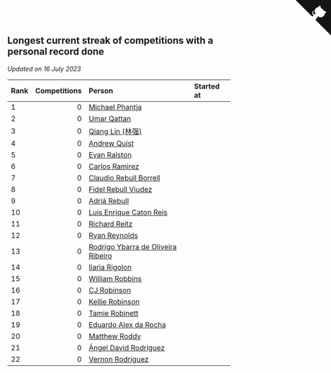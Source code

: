 ## Longest current streak of competitions with a personal record done

*Updated on 16 July 2023*

| Rank | Competitions | Person | Started at |
| :--- | ---: | :--- | :--- |
| 1 | 0 | [Michael Phantja](https://www.worldcubeassociation.org/persons/1982) |  |
| 2 | 0 | [Umar Qattan](https://www.worldcubeassociation.org/persons/2003) |  |
| 3 | 0 | [Qiang Lin (林强)](https://www.worldcubeassociation.org/persons/2004) |  |
| 4 | 0 | [Andrew Quist](https://www.worldcubeassociation.org/persons/2005) |  |
| 5 | 0 | [Evan Ralston](https://www.worldcubeassociation.org/persons/2006) |  |
| 6 | 0 | [Carlos Ramirez](https://www.worldcubeassociation.org/persons/2007) |  |
| 7 | 0 | [Claudio Rebull Borrell](https://www.worldcubeassociation.org/persons/2008) |  |
| 8 | 0 | [Fidel Rebull Viudez](https://www.worldcubeassociation.org/persons/2009) |  |
| 9 | 0 | [Adriá Rebull](https://www.worldcubeassociation.org/persons/2010) |  |
| 10 | 0 | [Luis Enrique Caton Reis](https://www.worldcubeassociation.org/persons/2011) |  |
| 11 | 0 | [Richard Reitz](https://www.worldcubeassociation.org/persons/2012) |  |
| 12 | 0 | [Ryan Reynolds](https://www.worldcubeassociation.org/persons/2013) |  |
| 13 | 0 | [Rodrigo Ybarra de Oliveira Ribeiro](https://www.worldcubeassociation.org/persons/2014) |  |
| 14 | 0 | [Ilaria Rigolon](https://www.worldcubeassociation.org/persons/2015) |  |
| 15 | 0 | [William Robbins](https://www.worldcubeassociation.org/persons/2016) |  |
| 16 | 0 | [CJ Robinson](https://www.worldcubeassociation.org/persons/2017) |  |
| 17 | 0 | [Kellie Robinson](https://www.worldcubeassociation.org/persons/2018) |  |
| 18 | 0 | [Tamie Robinett](https://www.worldcubeassociation.org/persons/2019) |  |
| 19 | 0 | [Eduardo Alex da Rocha](https://www.worldcubeassociation.org/persons/2020) |  |
| 20 | 0 | [Matthew Roddy](https://www.worldcubeassociation.org/persons/2021) |  |
| 21 | 0 | [Ángel David Rodríguez](https://www.worldcubeassociation.org/persons/2022) |  |
| 22 | 0 | [Vernon Rodriguez](https://www.worldcubeassociation.org/persons/2023) |  |


<a href="https://github.com/JustinTimeCuber/wca_statistics" class="github-corner" aria-label="View source on Github"><svg width="80" height="80" viewBox="0 0 250 250" style="fill:#151513; color:#fff; position: absolute; top: 0; border: 0; right: 0;" aria-hidden="true"><path d="M0,0 L115,115 L130,115 L142,142 L250,250 L250,0 Z"></path><path d="M128.3,109.0 C113.8,99.7 119.0,89.6 119.0,89.6 C122.0,82.7 120.5,78.6 120.5,78.6 C119.2,72.0 123.4,76.3 123.4,76.3 C127.3,80.9 125.5,87.3 125.5,87.3 C122.9,97.6 130.6,101.9 134.4,103.2" fill="currentColor" style="transform-origin: 130px 106px;" class="octo-arm"></path><path d="M115.0,115.0 C114.9,115.1 118.7,116.5 119.8,115.4 L133.7,101.6 C136.9,99.2 139.9,98.4 142.2,98.6 C133.8,88.0 127.5,74.4 143.8,58.0 C148.5,53.4 154.0,51.2 159.7,51.0 C160.3,49.4 163.2,43.6 171.4,40.1 C171.4,40.1 176.1,42.5 178.8,56.2 C183.1,58.6 187.2,61.8 190.9,65.4 C194.5,69.0 197.7,73.2 200.1,77.6 C213.8,80.2 216.3,84.9 216.3,84.9 C212.7,93.1 206.9,96.0 205.4,96.6 C205.1,102.4 203.0,107.8 198.3,112.5 C181.9,128.9 168.3,122.5 157.7,114.1 C157.9,116.9 156.7,120.9 152.7,124.9 L141.0,136.5 C139.8,137.7 141.6,141.9 141.8,141.8 Z" fill="currentColor" class="octo-body"></path></svg></a><style>.github-corner:hover .octo-arm{animation:octocat-wave 560ms ease-in-out}@keyframes octocat-wave{0%,100%{transform:rotate(0)}20%,60%{transform:rotate(-25deg)}40%,80%{transform:rotate(10deg)}}@media (max-width:500px){.github-corner:hover .octo-arm{animation:none}.github-corner .octo-arm{animation:octocat-wave 560ms ease-in-out}}</style>
